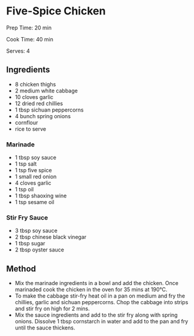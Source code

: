 # Five-Spice Chicken

Prep Time: 20 min

Cook Time: 40 min

Serves: 4

## Ingredients

- 8 chicken thighs
- 2 medium white cabbage
- 10 cloves garlic
- 12 dried red chillies
- 1 tbsp sichuan peppercorns
- 4 bunch spring onions
- cornflour
- rice to serve

### Marinade

- 1 tbsp soy sauce
- 1 tsp salt
- 1 tsp five spice
- 1 small red onion
- 4 cloves garlic
- 1 tsp oil
- 1 tbsp shaoxing wine
- 1 tsp sesame oil

### Stir Fry Sauce

- 3 tbsp soy sauce
- 2 tbsp chinese black vinegar
- 1 tbsp sugar
- 2 tbsp oyster sauce

## Method

- Mix the marinade ingredients in a bowl and add the chicken. Once marinaded cook the chicken in the oven for 35 mins at 190°C.
- To make the cabbage stir-fry heat oil in a pan on medium and fry the chillies, garlic and sichuan peppercorns. Chop the cabbage into strips and stir fry on high for 2 mins.
- Mix the sauce ingredients and add to the stir fry along with spring onions. Dissolve 1 tbsp cornstarch in water and add to the pan and fry until the sauce thickens.
